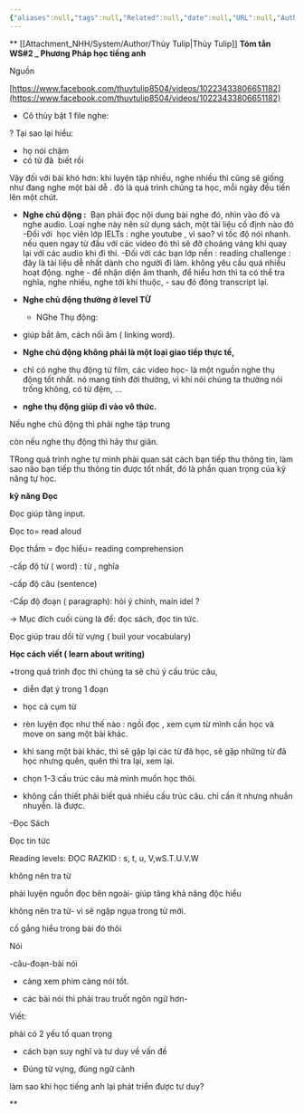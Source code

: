 ```yaml
---
{"aliases":null,"tags":null,"Related":null,"date":null,"URL":null,"Author":"Thuy tulip","dg-publish":true,"cover":null,"permalink":"/People/Phương Pháp học tiếng anh/","dgPassFrontmatter":true,"noteIcon":"2","created":"2024-01-04T11:48:59.830+07:00","updated":"2024-01-04T11:56:53.000+07:00"}
---
```


**
[[Attachment_NHH/System/Author/Thủy Tulip\|Thủy Tulip]]
**Tóm tắn WS#2 _ Phương Pháp học tiếng anh** 

Nguồn

[https://www.facebook.com/thuytulip8504/videos/10223433806651182](https://www.facebook.com/thuytulip8504/videos/10223433806651182)

- Cô thủy bật 1 file nghe:

? Tại sao lại hiểu:
- họ nói chậm
- có từ đã  biết rồi

Vậy đối với bài khó hơn: khi luyện tập nhiều, nghe nhiều thì cũng sẽ giống như đang nghe một bài dễ . đó là quá trình chúng ta học, mỗi ngày đều tiến lên một chút.
- **Nghe chủ động :** 
Bạn phải đọc nội dung bài nghe đó, nhìn vào đó và nghe audio.
Loại nghe này nên sử dụng sách, một tài liệu cố định nào đó
-Đối với  học viên lớp IELTs : nghe youtube , vì sao? vì tốc độ nói nhanh. nếu quen ngay từ đầu với các video đó thì sẽ đỡ choáng váng khi quay lại với các audio khi đi thi.
-Đối với các bạn lớp nền : reading challenge : đây là tài liệu dễ nhất dành cho người đi làm. không yêu cầu quá nhiều hoạt động.
  nghe - để nhận diện âm thanh, để hiểu hơn thì ta có thể tra nghĩa, nghe nhiều, nghe tới khi thuộc, - sau đó đóng transcript lại.
- **Nghe chủ động thường ở level TỪ**
   - NGhe Thụ động:
 - giúp bắt âm, cách nối âm ( linking word).
 - **Nghe chủ động không phải là một loại giao tiếp thực tế,** 
 
- chỉ có nghe thụ động từ film, các video học- là một nguồn nghe thụ động tốt nhất. nó mang tính đời thường, vì khi nói chúng ta thường nói trống không, có từ đệm, …

- **nghe thụ động giúp đi vào vô thức.**


Nếu nghe chủ động thì phải nghe tập trung

còn nếu nghe thụ động thì hãy thư giãn.

  
TRong quá trình nghe tự mình phải quan sát cách bạn tiếp thu thông tin, làm sao não bạn tiếp thu thông tin được tốt nhất, đó là phần quan trọng của kỹ năng tự học.


**kỹ năng Đọc**

Đọc giúp tăng input.

Đọc to= read aloud

Đọc thầm = đọc hiểu= reading comprehension

-cấp độ từ ( word) : từ , nghĩa

-cấp độ câu (sentence)

-Cấp độ đoạn ( paragraph): hỏi ý chính, main idel ?

-> Mục đích cuối cùng là để: đọc sách, đọc tin tức.

  

Đọc giúp trau dồi từ vựng ( buil your vocabulary)

**Học cách viết ( learn about writing)**

+trong quá trình đọc thì chúng ta sẽ chú ý cấu trúc câu,

+ diễn đạt ý trong 1 đoạn

+ học cả cụm từ

  

- rèn luyện đọc như thế nào : ngồi đọc , xem cụm từ mình cần học và move on sang một bài khác.
    
- khi sang một bài khác, thì sẽ gặp lại các từ đã học, sẽ gặp những từ đã học nhưng quên, quên thì tra lại, xem lại.
    
- chọn 1-3 cấu trúc câu mà mình muốn học thôi.
    
- không cần thiết phải biết quá nhiều cấu trúc câu. chỉ cần ít nhưng nhuần nhuyễn. là được.
    

  

-Đọc Sách

Đọc tin tức

  

Reading levels: ĐỌC RAZKID : s, t, u, V,wS.T.U.V.W 

  

không nên tra từ

phải luyện nguồn đọc bên ngoài- giúp tăng khả năng độc hiểu

không nên tra từ- vì sẽ ngập ngụa trong từ mới.

cố gắng hiểu trong bài đó thôi

  

Nói

-câu-đoạn-bài nói

- càng xem phim càng nói tốt.

- các bài nói thì phải trau truốt ngôn ngữ hơn-

  

Viết:

phải có 2 yếu tố quan trọng

- cách bạn suy nghĩ và tư duy về vấn đề 
    
- Đúng từ vựng, đúng ngữ cảnh
    

làm sao khi học tiếng anh lại phát triển được tư duy?

  
**